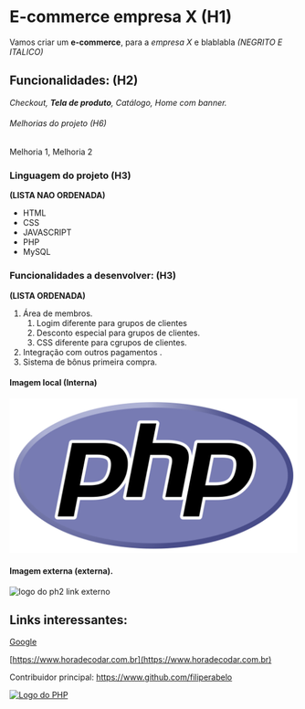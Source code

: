 # E-commerce empresa X  (H1)

Vamos criar um **e-commerce**, para a *empresa X* e blablabla  *(NEGRITO E ITALICO)*

## Funcionalidades:  (H2)

_Checkout, **Tela de produto**, Catálogo, Home com banner._

###### Melhorias do projeto (H6)

Melhoria 1, Melhoria 2

### Linguagem do projeto (H3)
**(LISTA NAO ORDENADA)**

* HTML
* CSS
* JAVASCRIPT      
* PHP
* MySQL

### Funcionalidades a desenvolver: (H3)
**(LISTA ORDENADA)**

1. Área de membros.
    1. Logim diferente para grupos de clientes
    2. Desconto especial para grupos de clientes.
    3. CSS diferente para cgrupos de clientes.
2. Integração com outros pagamentos .
3. Sistema de bônus primeira compra.

#### Imagem local (Interna)

![logo do PHP](img/PHP.png) 

#### Imagem externa (externa).

![logo do ph2 link externo](https://acadtec.com.br/storage/posts/pictures/ZbXA3OotNOHewDu2q3QB6071a89339aae.jpg)

## Links interessantes:

[Google](https://www.google.com)

[https://www.horadecodar.com.br](https://www.horadecodar.com.br)

Contribuidor principal: https://www.github.com/filiperabelo

[![Logo do PHP](https://acadtec.com.br/storage/posts/pictures/ZbXA3OotNOHewDu2q3QB6071a89339aae.jpg)](https://www.github.com/filiperabelo)
